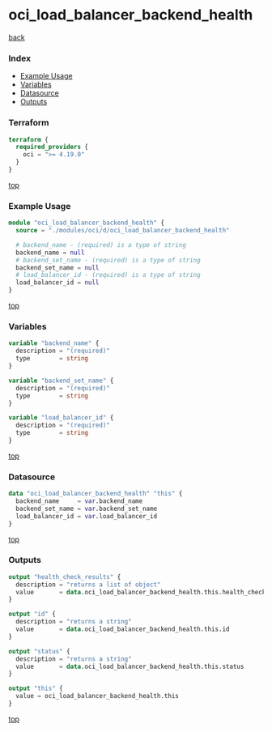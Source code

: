 # oci_load_balancer_backend_health

[back](../oci.md)

### Index

- [Example Usage](#example-usage)
- [Variables](#variables)
- [Datasource](#datasource)
- [Outputs](#outputs)

### Terraform

```terraform
terraform {
  required_providers {
    oci = ">= 4.19.0"
  }
}
```

[top](#index)

### Example Usage

```terraform
module "oci_load_balancer_backend_health" {
  source = "./modules/oci/d/oci_load_balancer_backend_health"

  # backend_name - (required) is a type of string
  backend_name = null
  # backend_set_name - (required) is a type of string
  backend_set_name = null
  # load_balancer_id - (required) is a type of string
  load_balancer_id = null
}
```

[top](#index)

### Variables

```terraform
variable "backend_name" {
  description = "(required)"
  type        = string
}

variable "backend_set_name" {
  description = "(required)"
  type        = string
}

variable "load_balancer_id" {
  description = "(required)"
  type        = string
}
```

[top](#index)

### Datasource

```terraform
data "oci_load_balancer_backend_health" "this" {
  backend_name     = var.backend_name
  backend_set_name = var.backend_set_name
  load_balancer_id = var.load_balancer_id
}
```

[top](#index)

### Outputs

```terraform
output "health_check_results" {
  description = "returns a list of object"
  value       = data.oci_load_balancer_backend_health.this.health_check_results
}

output "id" {
  description = "returns a string"
  value       = data.oci_load_balancer_backend_health.this.id
}

output "status" {
  description = "returns a string"
  value       = data.oci_load_balancer_backend_health.this.status
}

output "this" {
  value = oci_load_balancer_backend_health.this
}
```

[top](#index)